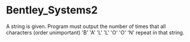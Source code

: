 # Bentley_Systems2
A string is given. Program must output the number of times that all characters (order unimportant) 'B' 'A' 'L' 'L' 'O' 'O' 'N' repeat in that string.

